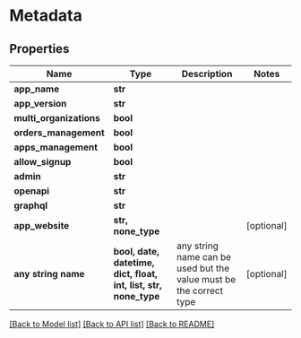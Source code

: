 # Metadata


## Properties
Name | Type | Description | Notes
------------ | ------------- | ------------- | -------------
**app_name** | **str** |  | 
**app_version** | **str** |  | 
**multi_organizations** | **bool** |  | 
**orders_management** | **bool** |  | 
**apps_management** | **bool** |  | 
**allow_signup** | **bool** |  | 
**admin** | **str** |  | 
**openapi** | **str** |  | 
**graphql** | **str** |  | 
**app_website** | **str, none_type** |  | [optional] 
**any string name** | **bool, date, datetime, dict, float, int, list, str, none_type** | any string name can be used but the value must be the correct type | [optional]

[[Back to Model list]](../README.md#documentation-for-models) [[Back to API list]](../README.md#documentation-for-api-endpoints) [[Back to README]](../README.md)


